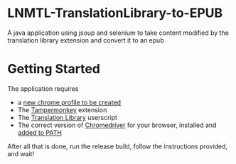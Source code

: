 # LNMTL-TranslationLibrary-to-EPUB
A java application using jsoup and selenium to take content modified by the translation library extension and convert it to an epub

# Getting Started

The application requires
  - a [new chrome profile to be created](https://support.google.com/a/users/answer/9310144?hl=en)
  - The [Tampermonkey](https://www.tampermonkey.net/) extension
  - The [Translation Library](https://openuserjs.org/scripts/mmtf/Translation_Library) userscript
  - The correct version of [Chromedriver](https://chromedriver.chromium.org/) for your browser, installed and [added to PATH](https://www.browserstack.com/guide/run-selenium-tests-using-selenium-chromedriver)
  
After all that is done, run the release build, follow the instructions provided, and wait!


